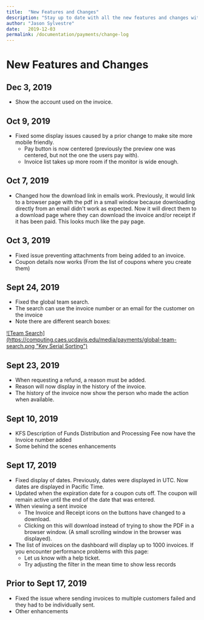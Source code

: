 ```yaml
---
title:  "New Features and Changes"
description: "Stay up to date with all the new features and changes within Payments."
author: "Jason Sylvestre"
date:   2019-12-03
permalink: /documentation/payments/change-log
---
```


# New Features and Changes

## Dec 3, 2019
* Show the account used on the invoice.

## Oct 9, 2019
* Fixed some display issues caused by a prior change to make site more mobile friendly.
  * Pay button is now centered (previously the preview one was centered, but not the one the users pay with).
  * Invoice list takes up more room if the monitor is wide enough.

## Oct 7, 2019
* Changed how the download link in emails work. Previously, it would link to a browser page with the pdf in a small window because downloading directly from an email didn't work as expected. Now it will direct them to a download page where they can download the invoice and/or receipt if it has been paid. This looks much like the pay page.

## Oct 3, 2019
* Fixed issue preventing attachments from being added to an invoice.
* Coupon details now works (From the list of coupons where you create them)

## Sept 24, 2019
* Fixed the global team search.
* The search can use the invoice number or an email for the customer on the invoice
* Note there are different search boxes:

<a data-toggle="lightbox" href="/media/payments/global-team-search.png">
![Team Search](https://computing.caes.ucdavis.edu/media/payments/global-team-search.png "Key Serial Sorting")
</a>

## Sept 23, 2019
* When requesting a refund, a reason must be added.
* Reason will now display in the history of the invoice.
* The history of the invoice now show the person who made the action when available.

## Sept 10, 2019
* KFS Description of Funds Distribution and Processing Fee now have the Invoice number added
* Some behind the scenes enhancements

## Sept 17, 2019
* Fixed display of dates. Previously, dates were displayed in UTC. Now dates are displayed in Pacific Time.
* Updated when the expiration date for a coupon cuts off. The coupon will remain active until the end of the date that was entered.
* When viewing a sent invoice
  * The Invoice and Receipt icons on the buttons have changed to a download.
  * Clicking on this will download instead of trying to show the PDF in a browser window. (A small scrolling window in the browser was displayed).
* The list of invoices on the dashboard will display up to 1000 invoices. If you encounter performance problems with this page:
  * Let us know with a help ticket.
  * Try adjusting the filter in the mean time to show less records

## Prior to Sept 17, 2019
* Fixed the issue where sending invoices to multiple customers failed and they had to be individually sent.
* Other enhancements
